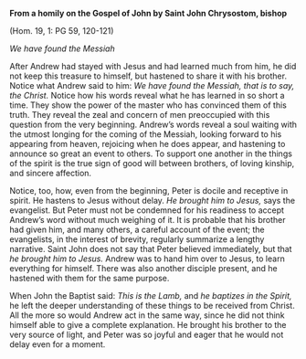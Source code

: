 

**From a homily on the Gospel of John by Saint John Chrysostom, bishop**

(Hom. 19, 1: PG 59, 120-121)

_We have found the Messiah_

After Andrew had stayed with Jesus and had learned much from him, he did not keep this treasure to himself, but hastened to share it with his brother. Notice what Andrew said to him: _We have found the Messiah, that is to say, the Christ._ Notice how his words reveal what he has learned in so short a time. They show the power of the master who has convinced them of this truth. They reveal the zeal and concern of men preoccupied with this question from the very beginning. Andrew’s words reveal a soul waiting with the utmost longing for the coming of the Messiah, looking forward to his appearing from heaven, rejoicing when he does appear, and hastening to announce so great an event to others. To support one another in the things of the spirit is the true sign of good will between brothers, of loving kinship, and sincere affection.

Notice, too, how, even from the beginning, Peter is docile and receptive in spirit. He hastens to Jesus without delay. _He brought him to Jesus,_ says the evangelist. But Peter must not be condemned for his readiness to accept Andrew’s word without much weighing of it. It is probable that his brother had given him, and many others, a careful account of the event; the evangelists, in the interest of brevity, regularly summarize a lengthy narrative. Saint John does not say that Peter believed immediately, but that _he brought him to Jesus._ Andrew was to hand him over to Jesus, to learn everything for himself. There was also another disciple present, and he hastened with them for the same purpose.

When John the Baptist said: _This is the Lamb,_ and _he baptizes in the Spirit,_ he left the deeper understanding of these things to be received from Christ. All the more so would Andrew act in the same way, since he did not think himself able to give a complete explanation. He brought his brother to the very source of light, and Peter was so joyful and eager that he would not delay even for a moment.


